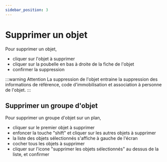 ```yaml
---
sidebar_position: 3
---
```

# Supprimer un objet

Pour supprimer un objet,

-   cliquer sur l'objet à supprimer
-   cliquer sur la poubelle en bas à droite de la fiche de l'objet
-   confirmer la suppression

:::warning Attention
La suppression de l'objet entraine la suppression des informations de référence, code d'immobilisation et association à personne de l'objet.
:::

## Supprimer un groupe d'objet

Pour supprimer un groupe d'objet sur un plan,

-   cliquer sur le premier objet à supprimer
-   enfoncer la touche "shift" et cliquer sur les autres objets à supprimer
-   la liste des objets sélectionnés s'affiche à gauche de l'écran
-   cocher tous les objets à supprimer
-   cliquer sur l'icone "supprimer les objets sélectionnés" au dessus de la liste, et confirmer


